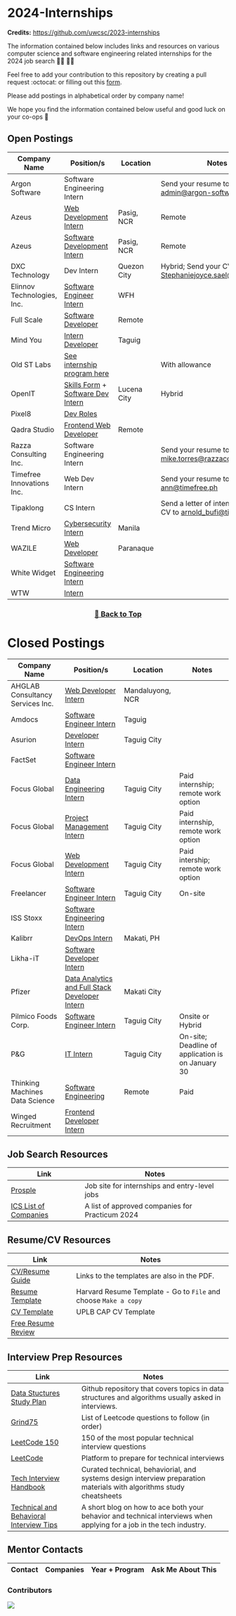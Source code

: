 # 2024-Internships

**Credits:** https://github.com/uwcsc/2023-internships

The information contained below includes links and resources on various computer science and software engineering related internships for the 2024 job search :man_technologist: :woman_technologist:

Feel free to add your contribution to this repository by creating a pull request :octocat: or filling out this [form](https://docs.google.com/forms/d/e/1FAIpQLSeYA4oajfo5qjzmzZUQiFvS7e0tj_4ct0ZOWZblmiIwcUf3Kg/viewform).

Please add postings in alphabetical order by company name!

We hope you find the information contained below useful and good luck on your co-ops 🥳

## Open Postings

| Company Name               | Position/s                                                                                                                                                                                                                            | Location    | Notes                                                |
| -------------------------- | ------------------------------------------------------------------------------------------------------------------------------------------------------------------------------------------------------------------------------------- | ----------- | ---------------------------------------------------- |
| Argon Software             | Software Engineering Intern                                                                                                                                                                                                           |             | Send your resume to admin@argon-software.com         |
| Azeus                      | [Web Development Intern](https://www.careers-page.com/azeus-systems-limited/job/QX9V8353)                                                                                                                                             | Pasig, NCR  | Remote                                               |
| Azeus                      | [Software Development Intern](https://www.careers-page.com/azeus-systems-limited/job/L7X7888X)                                                                                                                                        | Pasig, NCR  | Remote                                               |
| DXC Technology             | Dev Intern                                                                                                                                                                                                                            | Quezon City | Hybrid; Send your CVs to Stephaniejoyce.sael@dxc.com |
| Elinnov Technologies, Inc. | [Software Engineer Intern](https://forms.office.com/pages/responsepage.aspx?id=TyfqR3eMGkGYKnQvqYXEmlDFySOxj3hEnvJvG1ef68hUQzlFTlI1NzM5M1hLWlFYUUpLU1U2RE5BSy4u)                                                                      | WFH         |                                                     | 
| Full Scale                 | [Software Developer](https://fullscale.io/careers/internships/)                                                                                                                                                                       | Remote      |                                                      |
| Mind You                   | [Intern Developer](https://mindyou.freshteam.com/jobs/hlFGtPD5LO-q/intern-developer-remote)                                                                                                                                           | Taguig      |                                                      |
| Old ST Labs                | [See internship program here](https://www.old.st/careers)                                                                                                                                                                             |             | With allowance                                       |
| OpenIT                     | [Skills Form](https://forms.office.com/pages/responsepage.aspx?id=jaCYsSJ9XEyA9krciRmvi4AaVFM8gbpJuoKA1Mf0Gm5UMkYyQTRUSFpNQTBHNUdZODBPMk03TlhFSy4u) + [Software Dev Intern](https://talentit.openit.com/careers/jobs#!/sofdev-intern) | Lucena City | Hybrid                                               |
| Pixel8                     | [Dev Roles](https://register.pixel8.ph/#/)                                                                                                                                                                                            |             |                                                      |
| Qadra Studio               | [Frontend Web Developer](https://qadra.studio/remote-internships/)                                                                                                                                                                    | Remote      |                                                      |
| Razza Consulting Inc.      | Software Engineering Intern                                                                                                                                                                                                           |             | Send your resume to mike.torres@razzaconsulting.com  |
| Timefree Innovations Inc.  | Web Dev Intern                                                                                                                                                                                                                        |             | Send your resume to ann@timefree.ph                  |
| Tipaklong                  | CS Intern                                                                                                                                                                                                                             |             | Send a letter of intent and your CV to arnold_bufi@tipaklong.com           |
| Trend Micro                | [Cybersecurity Intern](https://trendmicro.wd3.myworkdayjobs.com/en-US/External/job/Cybersecurity-Intern_R0005760?locationCountry=e56f1daf83e04bacae794ba5c5593560)                                                                    | Manila      |                                                      |
| WAZILE                     | [Web Developer](https://www.wazile.com/jobs/#internship)                                                                                                                                                                              | Paranaque   |                                                      |
| White Widget               | [Software Engineering Intern](https://whitewidget.com/careers/software-engineering-intern)                                                                                                                                            |             |                                                      |
| WTW                        | [Intern](https://eedu.fa.em3.oraclecloud.com/hcmUI/CandidateExperience/en/sites/CX_1003/job/202308829?utm_medium=jobshare)                                                                                                            |             |

<div align="center" >
<h3>

[🔼 Back to Top](https://github.com/smsanagustin/2024-internships#postings)

</h3>
</div>

# Closed Postings

| Company Name                     | Position/s                                                                                                                                                                                                | Location         | Notes                                             |
| -------------------------------- | --------------------------------------------------------------------------------------------------------------------------------------------------------------------------------------------------------- | ---------------- | ------------------------------------------------- |
| AHGLAB Consultancy Services Inc. | [Web Developer Intern](https://ph.jobslin.com/job/105041/web-developer-intern-in-national-capital-region)                                                                                                 | Mandaluyong, NCR |                                                   |
| Amdocs                     | [Software Engineer Intern](https://amdocs.eightfold.ai/careers?pid=563430996814836&domain=amdocs.com)                                                                                                                                 | Taguig      |                                                      |
| Asurion                          | [Developer Intern](https://careers.asurion.com/us/en/job/ASU0008531/Developer-Intern)                                                                                                                     | Taguig City      |                                                   |
| FactSet                          | [Software Engineer Intern](https://factset.wd1.myworkdayjobs.com/FactSetCareers/job/Philippines-Manila-One-Le-Grand-Tower-Manila---One-Le-Grand/Software-Engineer-Intern_R24338?source=Linkedin)          |                  |                                                   |
| Focus Global                     | [Data Engineering Intern](https://www.focusglobalinc.com/careers/open-positions/?jobId=Ci3T2EYjHN0l)                                                                                                      | Taguig City      | Paid internship; remote work option               |
| Focus Global                     | [Project Management Intern](https://www.focusglobalinc.com/careers/open-positions/?jobId=duZsgcO6q_fd)                                                                                                    | Taguig City      | Paid internship, remote work option               |
| Focus Global                     | [Web Development Intern](https://www.focusglobalinc.com/careers/open-positions/?jobId=vRmeHEuoRLPM)                                                                                                       | Taguig City      | Paid intership; remote work option                |
| Freelancer                 | [Software Engineer Intern](https://apply.workable.com/freelancer/j/923588EFAB/?utm_source=linkedin.com&src=LinkedIn&src=LinkedIn&utm_source=linkedin.com&utm_source=linkedin.com)                                                     | Taguig City | On-site                                              |
| ISS Stoxx                        | [Software Engineering Intern](https://issgovernance.wd1.myworkdayjobs.com/ISScareers/job/Makati-City-Philippines/Software-Engineering-Intern_JR_6945?source=LinkedIn)                                     |                  |                                                   |
| Kalibrr                          | [DevOps Intern](https://www.kalibrr.com/c/kalibrr-ph/jobs/213317/devops-intern-2?utm_campaign=google_jobs_apply&utm_source=google_jobs_apply&utm_medium=organic)                                          | Makati, PH       |                                                   |
| Likha-iT                         | [Software Developer Intern](https://www.kalibrr.com/c/likha-it/jobs/238864/software-developer-intern?code=likha-it&param=software-developer-intern)                                                       |                  |
| Pfizer                           | [Data Analytics and Full Stack Developer Intern](https://pfizer.wd1.myworkdayjobs.com/PfizerCareers/job/Philippines---Makati-City/Data-Analytics-and-Full-Stack-Developer-Intern_4902425?source=linkedin) | Makati City      |                                                   |
| Pilmico Foods Corp.              | [Software Engineer Intern](https://jobs.smartrecruiters.com/PilmicoFoodsCorporation/743999959212889-software-engineer-intern)                                                                             | Taguig City      | Onsite or Hybrid                                  |
| P&G                              | [IT Intern](https://bit.ly/PGCampITInternship2024)                                                                                                                                                        | Taguig City      | On-site; Deadline of application is on January 30 |
| Thinking Machines Data Science   | [Software Engineering](https://thinkingmachines.freshteam.com/jobs/l6pIMV3QfxHh/ph-intern-engineering-track?ft_source=4000147442&ft_medium=4000139498)                                                    | Remote           | Paid                                              |
| Winged Recruitment               | [Frontend Developer Intern](https://www.careers-page.com/winged-recruitment/job/L473RXRV?utm_medium=free_job_board&utm_source=linkedin)                                                                   |                  |                                                   |

## Job Search Resources

| Link                               | Notes                                         |
| ---------------------------------- | --------------------------------------------- |
| [Prosple](https://ph.prosple.com/) | Job site for internships and entry-level jobs |
| [ICS List of Companies](https://sites.google.com/up.edu.ph/uplb-cmsc-198-practicum/list-of-companies?authuser=0) | A list of approved companies for Practicum 2024 |

## Resume/CV Resources

| Link                                                                                                                            | Notes                                                           |
| ------------------------------------------------------------------------------------------------------------------------------- | --------------------------------------------------------------- |
| [CV/Resume Guide](https://cdn-careerservices.fas.harvard.edu/wp-content/uploads/sites/161/2022/08/resume-and-letter_2022-1.pdf) | Links to the templates are also in the PDF.                     |
| [Resume Template](https://docs.google.com/document/d/1cJZIlwfCHBVcPPMxN0n5gUiEf1axv1_ytv6mWkX7cgw/edit)                         | Harvard Resume Template - Go to `File` and choose `Make a copy` |
| [CV Template](https://docs.google.com/document/d/1emzgv8y0_h0RSAboAI3QhzerW0vKXeqAXUwVIjRgVbM/edit?usp=sharing)                 | UPLB CAP CV Template                                            |
| [Free Resume Review](https://www.customresumeco.com/resume-review)                                                              |                                                                 |

## Interview Prep Resources

| Link                                                                                                                          | Notes                                                                                                                |
| ----------------------------------------------------------------------------------------------------------------------------- | -------------------------------------------------------------------------------------------------------------------- |
| [Data Stuctures Study Plan](https://github.com/jwasham/coding-interview-university)                                           | Github repository that covers topics in data structures and algorithms usually asked in interviews.                  |
| [Grind75](https://www.techinterviewhandbook.org/grind75)                                                                      | List of Leetcode questions to follow (in order)                                                                      |
| [LeetCode 150](https://leetcode.com/studyplan/top-interview-150/)                                                             | 150 of the most popular technical interview questions                                                                |
| [LeetCode](https://leetcode.com/explore/)                                                                                     | Platform to prepare for technical interviews                                                                         |
| [Tech Interview Handbook](https://www.techinterviewhandbook.org/)                                                             | Curated technical, behaviorial, and systems design interview preparation materials with algorithms study cheatsheets |
| [Technical and Behavioral Interview Tips](https://www.codecademy.com/resources/blog/technical-and-behavioral-interview-tips/) | A short blog on how to ace both your behavior and technical interviews when applying for a job in the tech industry. |

## Mentor Contacts

| Contact | Companies | Year + Program | Ask Me About This |
| ------- | --------- | -------------- | ----------------- |

### Contributors

<a href="https://github.com/smsanagustin/2024-internships/graphs/contributors">
<img src="https://contrib.rocks/image?repo=smsanagustin/2024-internships&columns=24&max=480" />
</a>
<!-- *Made with [contrib.rocks](https://contrib.rocks).* -->
